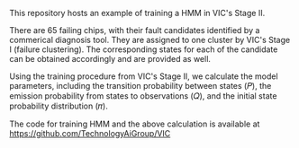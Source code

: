 This repository hosts an example of training a HMM in VIC's Stage II. 

There are 65 failing chips, with their fault candidates identified by a commerical diagnosis tool. 
They are assigned to one cluster by VIC's Stage I (failure clustering). The corresponding states 
for each of the candidate can be obtained accordingly and are provided as well. 

Using the training procedure from VIC's Stage II, we calculate the model parameters, 
including the transition probability between states (𝑃), the emission probability from states to observations (𝑄), 
and the initial state probability distribution (𝜋).

The code for training HMM and the above calculation is available at https://github.com/TechnologyAiGroup/VIC
